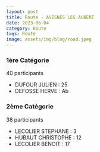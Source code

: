 ```yaml
---
layout: post
title: Route - AVESNES LES AUBERT
date: 2023-06-04
category: Route
tags: Route
image: assets/img/blog/road.jpeg
---
```


### 1ère Catégorie
40 participants
- DUFOUR JULIEN : 25
- DEFOSSE HERVE : Ab

### 2ème Catégorie
38 participants
- LECOLIER STEPHANE : 3
- HUBAUT CHRISTOPHE : 12
- LECOLIER BENOIT : 17
